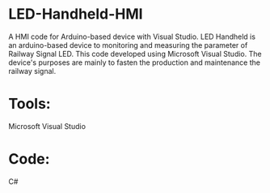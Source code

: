 # LED-Handheld-HMI
A HMI code for Arduino-based device with Visual Studio.
LED Handheld is an arduino-based device to monitoring and measuring the parameter of Railway Signal LED. This code developed using Microsoft Visual Studio. 
The device's purposes are mainly to fasten the production and maintenance the railway signal.


# Tools:
Microsoft Visual Studio

# Code:
C#

